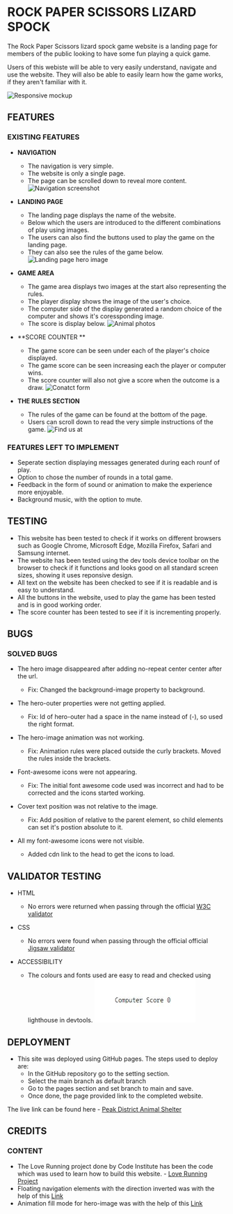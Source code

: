 # ROCK PAPER SCISSORS LIZARD SPOCK

The Rock Paper Scissors lizard spock game website is a landing page for members of the public looking to have some fun playing a quick game.

Users of this webiste will be able to very easily understand, navigate and use the website. They will also be able to easily learn how the game works, if they aren't familiar with it.

![Responsive mockup](/assets/images/screens.JPG)

## FEATURES

### EXISTING FEATURES

- **NAVIGATION**

  - The navigation is very simple.
  - The website is only a single page.
  - The page can be scrolled down to reveal more content.
    ![Navigation screenshot](/assets/images/Navigation.JPG)

- **LANDING PAGE**

  - The landing page displays the name of the website.
  - Below which the users are introduced to the different combinations of play using images.
  - The users can also find the buttons used to play the game on the landing page.
  - They can also see the rules of the game below.
    ![Landing page hero image](/assets/images/Landing-hero.JPG)

- **GAME AREA**

  - The game area displays two images at the start also representing the rules.
  - The player display shows the image of the user's choice.
  - The computer side of the display generated a random choice of the computer and shows it's coressponding image.
  - The score is display below.
    ![Animal photos](/assets/images/animal-photos.JPG)

- **SCORE COUNTER **

  - The game score can be seen under each of the player's choice displayed.
  - The game score can be seen increasing each the player or computer wins.
  - The score counter will also not give a score when the outcome is a draw.
    ![Conatct form](/assets/images/contact-form.JPG)

- **THE RULES SECTION**
  - The rules of the game can be found at the bottom of the page.
  - Users can scroll down to read the very simple instructions of the game.
    ![Find us at](/assets/images/find-us-at.JPG)

### FEATURES LEFT TO IMPLEMENT

- Seperate section displaying messages generated during each rounf of play.
- Option to chose the number of rounds in a total game.
- Feedback in the form of sound or animation to make the experience more enjoyable.
- Background music, with the option to mute.

## TESTING

- This website has been tested to check if it works on different browsers such as Google Chrome, Microsoft Edge, Mozilla Firefox, Safari and Samsung internet.
- The website has been tested using the dev tools device toolbar on the browser to check if it functions and looks good on all standard screen sizes, showing it uses reponsive design.
- All text on the website has been checked to see if it is readable and is easy to understand.
- All the buttons in the website, used to play the game has been tested and is in good working order.
- The score counter has been tested to see if it is incrementing properly.

## BUGS

### SOLVED BUGS

- The hero image disappeared after adding no-repeat center center after the url.
  - Fix: Changed the background-image property to background.
- The hero-outer properties were not getting applied.

  - Fix: Id of hero-outer had a space in the name instead of (-), so used the right format.

- The hero-image animation was not working.
  - Fix: Animation rules were placed outside the curly brackets. Moved the rules inside the brackets.
- Font-awesome icons were not appearing.

  - Fix: The initial font awesome code used was incorrect and had to be corrected and the icons started working.

- Cover text position was not relative to the image.

  - Fix: Add position of relative to the parent element, so child elements can set it's postion absolute to it.

- All my font-awesome icons were not visible.
  - Added cdn link to the head to get the icons to load.

## VALIDATOR TESTING

- HTML

  - No errors were returned when passing through the official [W3C validator](https://validator.w3.org/)

- CSS

  - No errors were found when passing through the official official [Jigsaw validator](https://jigsaw.w3.org/css-validator/)

- ACCESSIBILITY
  - The colours and fonts used are easy to read and checked using lighthouse in devtools.
    ![Accessibility score](/assets/images/score.JPG)

## DEPLOYMENT

- This site was deployed using GitHub pages. The steps used to deploy are:
  - In the GitHub repository go to the setting section.
  - Select the main branch as default branch
  - Go to the pages section and set branch to main and save.
  - Once done, the page provided link to the completed website.

The live link can be found here - [Peak District Animal Shelter](https://md-ash-dot.github.io/peak-district-animal-shelter/)

## CREDITS

### CONTENT

- The Love Running project done by Code Institute has been the code which was used to learn how to build this website. - [Love Running Project](https://learn.codeinstitute.net/courses/course-v1:CodeInstitute+LR101+2021_T1/courseware/4a07c57382724cfda5834497317f24d5/f2db5fd401004fccb43b01a6066a5333/)
- Floating navigation elements with the direction inverted was with the help of this [Link](https://codepen.io/ConStambo/pen/WxRQVq)
- Animation fill mode for hero-image was with the help of this [Link](https://developer.mozilla.org/en-US/docs/Web/CSS/animation-fill-mode)
